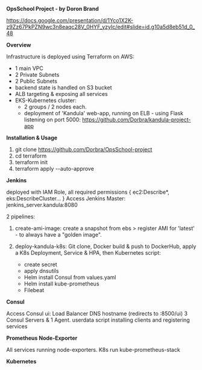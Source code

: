 
**OpsSchool Project - by Doron Brand**

https://docs.google.com/presentation/d/1Yco1X2K-z9Zz67PkPZN9wc3n8eaqc28V_0HYF_yzyIc/edit#slide=id.g10a5d8eb51d_0_48

**Overview**

Infrastructure is deployed using Terraform on AWS:
* 1 main VPC
* 2 Private Subnets
* 2 Public Subnets
* backend state is handled on S3 bucket
* ALB targeting & exposing all services
* EKS-Kubernetes cluster:
  - 2 groups / 2 nodes each.
  - deployment of 'Kandula' web-app, running on ELB - using Flask listening on port 5000: https://github.com/Dorbra/kandula-project-app

**Installation & Usage**

1. git clone https://github.com/Dorbra/OpsSchool-project
2. cd terraform
3. terraform init
4. terraform apply --auto-approve

**Jenkins**

deployed with IAM Role, all required permissions { ec2:Describe*, eks:DescribeCluster... }
Access Jenkins Master: jenkins_server.kandula:8080

2 pipelines: 
  1. create-ami-image: create a snapshot from ebs > register AMI for 'latest' - to always have a "golden image".
    
  2. deploy-kandula-k8s: Git clone, Docker build & push to DockerHub, apply a K8s Deployment, Service & HPA,
     then Kubernetes script:
      - create secret
      - apply dnsutils
      - Helm install Consul from values.yaml
      - Helm install kube-prometheus
      - Filebeat

**Consul**

Access Consul ui: Load Balancer DNS hostname (redirects to :8500/ui)
3 Consul Servers & 1 Agent. userdata script installing clients and registering services

**Prometheus Node-Exporter**

All services running node-exporters.
K8s run kube-prometheus-stack



**Kubernetes**



